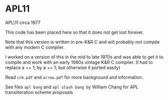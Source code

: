 # APL11
APL\11 circa 1977

This code has been placed here so that it does not get lost forever.  

Note that this version is written in pre-K&R C and will probably not compile with any modern C compiler. 

I worked on a version of this in the mid to late 1970s and was able to get it to compile and work with an early 1980s vintage K&R C compiler.  (I had to replace a =+ 1; by a += 1; but otherwise it ported easily)

Read `crm.pdf` and `arrow.pdf` for more background and information.

See files `apl bang` and `apl slash bang b`y William Chang for APL transliteration scheme proposals
